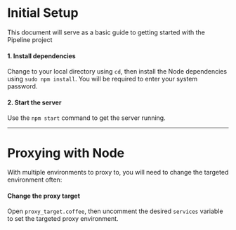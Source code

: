 # Initial Setup
This document will serve as a basic guide to getting started with the Pipeline project

#### 1. Install dependencies
Change to your local directory using `cd`, then install the Node dependencies using `sudo npm install`. You will be required to enter your system password.

#### 2. Start the server
Use the `npm start` command to get the server running.

---

# Proxying with Node
With multiple environments to proxy to, you will need to change the targeted environment often:

#### Change the proxy target
Open `proxy_target.coffee`, then uncomment the desired `services` variable to set the targeted proxy environment.
